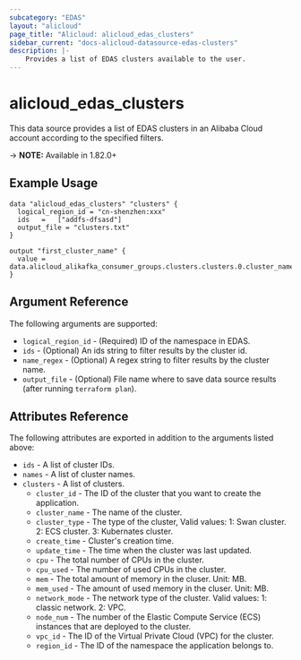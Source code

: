 ```yaml
---
subcategory: "EDAS"
layout: "alicloud"
page_title: "Alicloud: alicloud_edas_clusters"
sidebar_current: "docs-alicloud-datasource-edas-clusters"
description: |-
    Provides a list of EDAS clusters available to the user.
---
```


# alicloud\_edas\_clusters

This data source provides a list of EDAS clusters in an Alibaba Cloud account according to the specified filters.

-> **NOTE:** Available in 1.82.0+

## Example Usage

```
data "alicloud_edas_clusters" "clusters" {
  logical_region_id = "cn-shenzhen:xxx"
  ids   =   ["addfs-dfsasd"]
  output_file = "clusters.txt"
}

output "first_cluster_name" {
  value = data.alicloud_alikafka_consumer_groups.clusters.clusters.0.cluster_name
}
```

## Argument Reference

The following arguments are supported:

* `logical_region_id` - (Required) ID of the namespace in EDAS.
* `ids` - (Optional) An ids string to filter results by the cluster id. 
* `name_regex` - (Optional) A regex string to filter results by the cluster name. 
* `output_file` - (Optional) File name where to save data source results (after running `terraform plan`).

## Attributes Reference

The following attributes are exported in addition to the arguments listed above:
* `ids` - A list of cluster IDs.
* `names` - A list of cluster names.
* `clusters` - A list of clusters.
  * `cluster_id` - The ID of the cluster that you want to create the application.
  * `cluster_name` - The name of the cluster.
  * `cluster_type` - The type of the cluster, Valid values: 1: Swan cluster. 2: ECS cluster. 3: Kubernates cluster.
  * `create_time` - Cluster's creation time.
  * `update_time` - The time when the cluster was last updated.
  * `cpu` - The total number of CPUs in the cluster.
  * `cpu_used` - The number of used CPUs in the cluster.
  * `mem` - The total amount of memory in the cluser. Unit: MB.
  * `mem_used` - The amount of used memory in the cluser. Unit: MB.
  * `network_mode` - The network type of the cluster. Valid values: 1: classic network. 2: VPC.
  * `node_num` - The number of the Elastic Compute Service (ECS) instances that are deployed to the cluster.
  * `vpc_id` - The ID of the Virtual Private Cloud (VPC) for the cluster.
  * `region_id` - The ID of the namespace the application belongs to.

